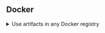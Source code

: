 ## Docker

<details>
<summary>Use artifacts in any Docker registry</summary>

```mdx-code-block
import Tabs5 from '@theme/Tabs';
import TabItem5 from '@theme/TabItem';
```
```mdx-code-block
<Tabs5>
  <TabItem5 value="YAML" label="YAML" default>
```

To use a Docker artifact, you create or use a Harness connector to connect to your Docker repo and then use that connector in your Harness service and reference the artifact to use.

<details>
<summary>Docker connector YAML</summary>

```yaml
connector:
  name: Docker Hub with Pwd
  identifier: Docker_Hub_with_Pwd
  description: ""
  orgIdentifier: default
  projectIdentifier: CD_Docs
  type: DockerRegistry
  spec:
    dockerRegistryUrl: https://index.docker.io/v2/
    providerType: DockerHub
    auth:
      type: UsernamePassword
      spec:
        username: johndoe
        passwordRef: Docker_Hub_Pwd
    executeOnDelegate: false
```

</details>

<details>
<summary>Service using Docker artifact YAML</summary>

```yaml
service:
  name: Example K8s2
  identifier: Example_K8s2
  serviceDefinition:
    type: Kubernetes
    spec:
      manifests:
        - manifest:
            identifier: myapp
            type: K8sManifest
            spec:
              store:
                type: Harness
                spec:
                  files:
                    - /Templates/deployment.yaml
              valuesPaths:
                - /values.yaml
              skipResourceVersioning: false
      artifacts:
        primary:
          primaryArtifactRef: <+input>
          sources:
            - spec:
                connectorRef: Docker_Hub_with_Pwd
                imagePath: library/nginx
                tag: stable-perl
              identifier: myimage
              type: DockerRegistry
  gitOpsEnabled: false

```
</details>



```mdx-code-block
  </TabItem5>
  <TabItem5 value="API" label="API">
```

Create the Docker connector using the [Create a Connector](https://apidocs.harness.io/tag/Connectors#operation/createConnector) API.

<details>
<summary>Docker connector example</summary>

```yaml
curl --location --request POST 'https://app.harness.io/gateway/ng/api/connectors?accountIdentifier=123456' \
--header 'Content-Type: text/yaml' \
--header 'x-api-key: pat.123456.123456' \
--data-raw 'connector:
  name: dockerhub
  identifier: dockerhub
  description: ""
  tags: {}
  orgIdentifier: default
  projectIdentifier: APISample
  type: DockerRegistry
  spec:
    dockerRegistryUrl: https://index.docker.io/v2/
    providerType: DockerHub
    auth:
      type: Anonymous'
```
</details>

Create a service with an artifact source that uses the connector using the [Create Services](https://apidocs.harness.io/tag/Services#operation/createServicesV2) API.


```mdx-code-block
  </TabItem5>
  <TabItem5 value="Terraform Provider" label="Terraform Provider">
```

For the Terraform Provider Docker connector resource, go to [harness_platform_connector_docker](https://registry.terraform.io/providers/harness/harness/latest/docs/resources/platform_connector_docker).

<details>
<summary>Docker connector example</summary>

```json